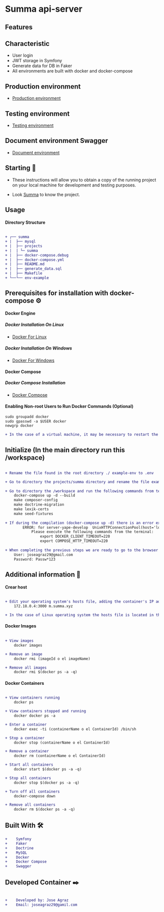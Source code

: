 # Summa api-server

## Features

## Characteristic
* User login
* JWT storage in Symfony
* Generate data for DB in Faker
* All environments are built with docker and docker-compose

## Production environment
* [Production environment](http://localhost:8080/api/login)

## Testing environment
* [Testing environment](http://localhost:8080/api/login)

## Document environment Swagger
* [Document environment](http://localhost:8080/api/docs)

## Starting 🚀

*  These instructions will allow you to obtain a copy of the running project on your local machine for development and testing purposes.

* Look [Summa]() to know the project.

## Usage

#### Directory Structure
```diff

+ ┌── summa
+ |  ├── mysql
+ |  ├── projects
+ |  | └─ summa
+ |  ├── docker-compose.debug
+ |  ├── docker-compose.yml
+ |  ├── README.md
+ |  ├── generate_data.sql
+ |  ├── Makefile
+ └──└── env-example

```

## Prerequisites for installation with docker-compose ⚙️

#### Docker Engine

##### Docker Installation On Linux
* [Docker For Linux](https://docs.docker.com/install/linux/docker-ce/ubuntu/)

##### Docker Installation On Windows
* [Docker For Windows](https://docs.docker.com/docker-for-windows/install/)

#### Docker Compose

##### Docker Compose Installation
* [Docker Compose](https://docs.docker.com/compose/install/)

#### Enabling Non-root Users to Run Docker Commands (Optional)
```diff
sudo groupadd docker
sudo gpasswd -a $USER docker
newgrp docker

+ In the case of a virtual machine, it may be necessary to restart the virtual machine for the changes to take effect.

```

## Initialize (In the main directory run this /workspace)

```diff

+ Rename the file found in the root directory ./ example-env to .env

+ Go to directory the projects/summa directory and rename the file example-env to .env and Uncomment the line
    
+ Go to directory the /workspace and run the following commands from terminal
    docker-compose up -d --build
    make composer-config
    make doctrine-migration
    make lexik-certs
    make seed-fixtures
    
+ If during the compilation (docker-compose up -d) there is an error example: 
        ERROR: for server-yape-develop  UnixHTTPConnectionPool(host='localhost', port=None): Read timed out. (read timeout=60))
            Please execute the following commands from the terminal:
                export DOCKER_CLIENT_TIMEOUT=220
                export COMPOSE_HTTP_TIMEOUT=220
    
+ When completing the previous steps we are ready to go to the browser to start using our application go to browser to url http://localhost:3000/auths/login
    User: joseagraz29@gmail.com
    Password: Passw*123
```

## Additional information 📖

#### Crear host
```diff

+ Edit your operating system's hosts file, adding the container's IP address example hostnames:
    172.18.0.4:3000 m.summa.xyz

+ In the case of Linux operating system the hosts file is located in the etc directory (/etc/hosts).

```

#### Docker Images
```diff

+ View images
    docker images

+ Remove an image
    docker rmi (imageId o el imageName)

+ Remove all images
    docker rmi $(docker ps -a -q)

```

#### Docker Containers
```diff

+ View containers running
    docker ps

+ View containers stopped and running
    docker docker ps -a

+ Enter a container
    docker exec -ti (containerName o el ContainerId) /bin/sh

+ Stop a container
    docker stop (containerName o el ContainerId)

+ Remove a container
    docker rm (containerName o el ContainerId)

+ Start all containers
    docker start $(docker ps -a -q)

+ Stop all containers
    docker stop $(docker ps -a -q)

+ Turn off all containers
    docker-compose down

+ Remove all containers
    docker rm $(docker ps -a -q)

```

## Built With 🛠️
```diff
+    Symfony
+    Faker
+    Doctrine
+    MySQL
+    Docker
+    Docker Compose
+    Swagger
```

## Developed Container ✒️
```diff

+    Developed by: Jose Agraz 
+    Email: joseagraz29@gamil.com
```